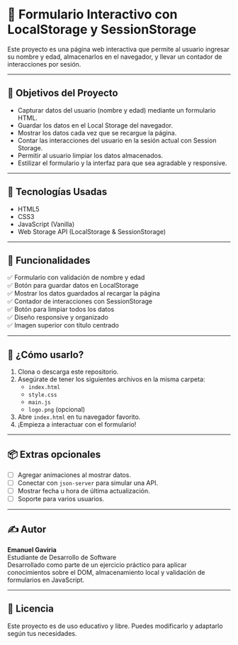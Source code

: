 # 📝 Formulario Interactivo con LocalStorage y SessionStorage

Este proyecto es una página web interactiva que permite al usuario ingresar su nombre y edad, almacenarlos en el navegador, y llevar un contador de interacciones por sesión.

---

## 📌 Objetivos del Proyecto

- Capturar datos del usuario (nombre y edad) mediante un formulario HTML.
- Guardar los datos en el Local Storage del navegador.
- Mostrar los datos cada vez que se recargue la página.
- Contar las interacciones del usuario en la sesión actual con Session Storage.
- Permitir al usuario limpiar los datos almacenados.
- Estilizar el formulario y la interfaz para que sea agradable y responsive.

---

## 🚀 Tecnologías Usadas

- HTML5
- CSS3
- JavaScript (Vanilla)
- Web Storage API (LocalStorage & SessionStorage)

---

## 🔧 Funcionalidades

✅ Formulario con validación de nombre y edad  
✅ Botón para guardar datos en LocalStorage  
✅ Mostrar los datos guardados al recargar la página  
✅ Contador de interacciones con SessionStorage  
✅ Botón para limpiar todos los datos  
✅ Diseño responsive y organizado  
✅ Imagen superior con título centrado

---

## 🧠 ¿Cómo usarlo?

1. Clona o descarga este repositorio.
2. Asegúrate de tener los siguientes archivos en la misma carpeta:
   - `index.html`
   - `style.css`
   - `main.js`
   - `logo.png` (opcional)
3. Abre `index.html` en tu navegador favorito.
4. ¡Empieza a interactuar con el formulario!

---

## 📦 Extras opcionales

- [ ] Agregar animaciones al mostrar datos.
- [ ] Conectar con `json-server` para simular una API.
- [ ] Mostrar fecha u hora de última actualización.
- [ ] Soporte para varios usuarios.

---

## ✍️ Autor

**Emanuel Gaviria**  
Estudiante de Desarrollo de Software  
Desarrollado como parte de un ejercicio práctico para aplicar conocimientos sobre el DOM, almacenamiento local y validación de formularios en JavaScript.

---

## 📄 Licencia

Este proyecto es de uso educativo y libre. Puedes modificarlo y adaptarlo según tus necesidades.
